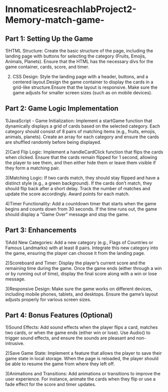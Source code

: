 # InnomaticesreachlabProject2-Memory-match-game-

## Part 1: Setting Up the Game

1)HTML Structure:
Create the basic structure of the page, including the landing page with buttons for selecting the category (Fruits, Emojis, Animals, Planets).
Ensure that the HTML has the necessary divs for the game container, cards, score, and timer.

2) CSS Design:
Style the landing page with a header, buttons, and a centered layout.Design the game container to display the cards in a grid-like structure.Ensure that the layout is responsive. Make sure the game adjusts for smaller screen sizes (such as on mobile devices).

## Part 2: Game Logic Implementation

1)JavaScript - Game Initialization:
Implement a startGame function that dynamically displays a grid of cards based on the selected category.
Each category should consist of 8 pairs of matching items (e.g., fruits, emojis, animals, planets).
Create an array for each category and ensure the cards are shuffled randomly before being displayed.

2)Card Flip Logic:
Implement a handleCardClick function that flips the cards when clicked.
Ensure that the cards remain flipped for 1 second, allowing the player to see them, and then either hide them or leave them visible if they form a matching pair.

3)Matching Logic:
If two cards match, they should stay flipped and have a distinct style (e.g., a green background).
If the cards don’t match, they should flip back after a short delay.
Track the number of matches and update the score accordingly. Award points for each match.

4)Timer Functionality:
Add a countdown timer that starts when the game begins and counts down from 30 seconds.
If the time runs out, the game should display a “Game Over” message and stop the game.

## Part 3: Enhancements

1)Add New Categories:
Add a new category (e.g., Flags of Countries or Famous Landmarks) with at least 8 pairs.
Integrate this new category into the game, ensuring the player can choose it from the landing page.

2)Scoreboard and Timer:
Display the player’s current score and the remaining time during the game.
Once the game ends (either through a win or by running out of time), display the final score along with a win or lose message.

3)Responsive Design:
Make sure the game works on different devices, including mobile phones, tablets, and desktops. Ensure the game’s layout adjusts properly for various screen sizes.

## Part 4: Bonus Features (Optional)

1)Sound Effects:
Add sound effects when the player flips a card, matches two cards, or when the game ends (either win or lose).
Use Audio() to trigger sound effects, and ensure the sounds are pleasant and non-intrusive.

2)Save Game State:
Implement a feature that allows the player to save their game state in local storage. When the page is reloaded, the player should be able to resume the game from where they left off.

3)Animations and Transitions:
Add animations or transitions to improve the user experience. For instance, animate the cards when they flip or use a fade effect for the score and timer updates.
